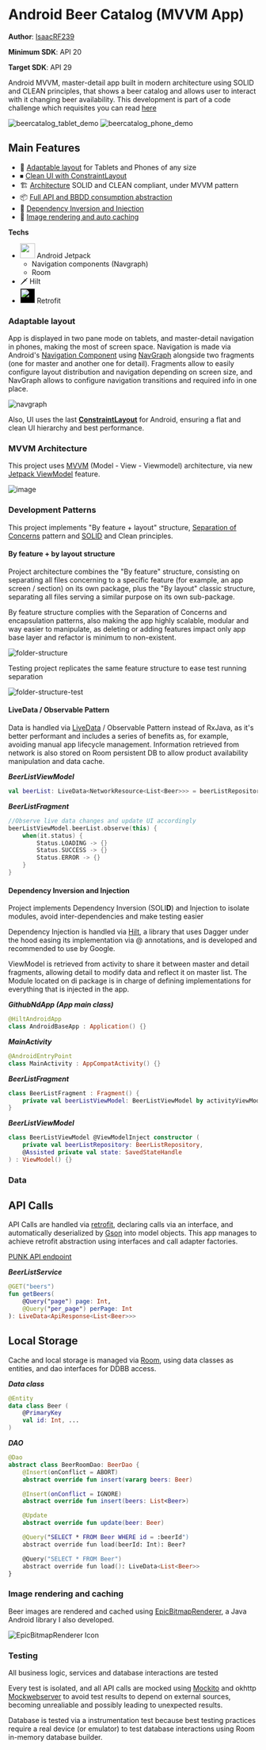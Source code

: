 # Android Beer Catalog (MVVM App)

**Author**: [IsaacRF239](https://isaacrf.com/about)

**Minimum SDK**: API 20

**Target SDK**: API 29

Android MVVM, master-detail app built in modern architecture using SOLID and CLEAN principles, that shows a beer catalog and allows user to interact with it changing beer availability. This development is part of a code challenge which requisites you can read [here](https://github.com/IsaacRF/android-mvvm-beercatalog/blob/master/ASSESSMENT.md)

![beercatalog_tablet_demo](https://user-images.githubusercontent.com/2803925/90969086-a3d4b200-e4f4-11ea-8597-3663dc08fb7a.gif)
![beercatalog_phone_demo](https://user-images.githubusercontent.com/2803925/90969087-a46d4880-e4f4-11ea-9cde-a14af8307d2e.gif)

## Main Features
- 📱 [Adaptable layout](https://github.com/IsaacRF/android-mvvm-beercatalog#adaptable-layout) for Tablets and Phones of any size
- ⏹ [Clean UI with ConstraintLayout](https://github.com/IsaacRF/android-mvvm-beercatalog#adaptable-layout)
- 🏗 [Architecture](https://github.com/IsaacRF/android-mvvm-beercatalog#mvvm-architecture) SOLID and CLEAN compliant, under MVVM pattern
- 📦 [Full API and BBDD consumption abstraction](https://github.com/IsaacRF/android-mvvm-beercatalog#data)
- 💉 [Dependency Inversion and Injection](https://github.com/IsaacRF/android-mvvm-beercatalog#dependency-inversion-and-injection)
- 📸 [Image rendering and auto caching](https://github.com/IsaacRF/android-mvvm-beercatalog#image-rendering-and-caching)

**Techs**
- <img src="https://4.bp.blogspot.com/-NnAkV5vpYuw/XNMYF4RtLvI/AAAAAAAAI70/kdgLm3cnTO4FB4rUC0v9smscN3zHJPlLgCLcBGAs/s1600/Jetpack_logo%2B%25282%2529.png" width="30px"> Android Jetpack
    - Navigation components (Navgraph)
    - Room 
- 🗡 Hilt
- <img src="https://square.github.io/images/logo.png" style="background-color: black" width="30px"> Retrofit


### Adaptable layout
App is displayed in two pane mode on tablets, and master-detail navigation in phones, making the most of screen space. Navigation is made via Android's [Navigation Component](https://developer.android.com/guide/navigation/navigation-getting-started) using [NavGraph](https://developer.android.com/guide/navigation/navigation-getting-started#create-nav-graph) alongside two fragments (one for master and another one for detail). Fragments allow to easily configure layout distribution and navigation depending on screen size, and NavGraph allows to configure navigation transitions and required info in one place.

![navgraph](https://user-images.githubusercontent.com/2803925/90969152-a4217d00-e4f5-11ea-860d-b0a447bef2ee.png)

Also, UI uses the last [**ConstraintLayout**](https://developer.android.com/training/constraint-layout) for Android, ensuring a flat and clean UI hierarchy and best performance.

### MVVM Architecture
This project uses [MVVM](https://developer.android.com/jetpack/docs/guide) (Model - View - Viewmodel) architecture, via new [Jetpack ViewModel](https://developer.android.com/topic/libraries/architecture/viewmodel) feature.

![image](https://user-images.githubusercontent.com/2803925/87967886-d3d90180-cabf-11ea-86fc-47e19eb460e7.png)

### Development Patterns
This project implements "By feature + layout" structure, [Separation of Concerns](https://en.wikipedia.org/wiki/Separation_of_concerns) pattern and [SOLID](https://en.wikipedia.org/wiki/SOLID) and Clean principles.

#### By feature + by layout structure
Project architecture combines the "By feature" structure, consisting on separating all files concerning to a specific feature (for example, an app screen / section) on its own package, plus the "By layout" classic structure, separating all files serving a similar purpose on its own sub-package.

By feature structure complies with the Separation of Concerns and encapsulation patterns, also making the app highly scalable, modular and way easier to manipulate, as deleting or adding features impact only app base layer and refactor is minimum to non-existent.

![folder-structure](https://user-images.githubusercontent.com/2803925/90969290-2494ad80-e4f7-11ea-853e-df2c64148643.png)

Testing project replicates the same feature structure to ease test running separation

![folder-structure-test](https://user-images.githubusercontent.com/2803925/90969291-2494ad80-e4f7-11ea-8f6a-cbb168085a7f.png)

#### LiveData / Observable Pattern
Data is handled via [LiveData](https://developer.android.com/topic/libraries/architecture/livedata) / Observable Pattern instead of RxJava, as it's better performant and includes a series of benefits as, for example, avoiding manual app lifecycle management. Information retrieved from network is also stored on Room persistent DB to allow product availability manipulation and data cache.

***BeerListViewModel***
```Kotlin
val beerList: LiveData<NetworkResource<List<Beer>>> = beerListRepository.getBeers()
```

***BeerListFragment***
```Kotlin
//Observe live data changes and update UI accordingly
beerListViewModel.beerList.observe(this) {
    when(it.status) {
        Status.LOADING -> {}
        Status.SUCCESS -> {}
        Status.ERROR -> {}
    }
}
```

#### Dependency Inversion and Injection
Project implements Dependency Inversion (SOLI**D**) and Injection to isolate modules, avoid inter-dependencies and make testing easier

Dependency Injection is handled via [Hilt](https://developer.android.com/training/dependency-injection/hilt-android), a library that uses Dagger under the hood easing its implementation via @ annotations, and is developed and recommended to use by Google.

ViewModel is retrieved from activity to share it between master and detail fragments, allowing detail to modify data and reflect it on master list. The Module located on di package is in charge of defining implementations for everything that is injected in the app.

***GithubNdApp (App main class)***
```Kotlin
@HiltAndroidApp
class AndroidBaseApp : Application() {}
```

***MainActivity***
```Kotlin
@AndroidEntryPoint
class MainActivity : AppCompatActivity() {}
```

***BeerListFragment***
```Kotlin
class BeerListFragment : Fragment() {
    private val beerListViewModel: BeerListViewModel by activityViewModels()
}
```

***BeerListViewModel***
```Kotlin
class BeerListViewModel @ViewModelInject constructor (
    private val beerListRepository: BeerListRepository,
    @Assisted private val state: SavedStateHandle
) : ViewModel() {}
```

### Data
## API Calls
API Calls are handled via [retrofit](https://square.github.io/retrofit/), declaring calls via an interface, and automatically deserialized by [Gson](https://github.com/google/gson) into model objects. This app manages to achieve retrofit abstraction using interfaces and call adapter factories.

[PUNK API endpoint](https://github.com/IsaacRF/android-mvvm-beercatalog/blob/master/ASSESSMENT.md)

***BeerListService***
```Kotlin
@GET("beers")
fun getBeers(
    @Query("page") page: Int,
    @Query("per_page") perPage: Int
): LiveData<ApiResponse<List<Beer>>>
```

## Local Storage
Cache and local storage is managed via [Room](https://developer.android.com/topic/libraries/architecture/room), using data classes as entities, and dao interfaces for DDBB access.

***Data class***
```Kotlin
@Entity
data class Beer (
    @PrimaryKey
    val id: Int, ...
)
```

***DAO***
```Kotlin
@Dao
abstract class BeerRoomDao: BeerDao {
    @Insert(onConflict = ABORT)
    abstract override fun insert(vararg beers: Beer)

    @Insert(onConflict = IGNORE)
    abstract override fun insert(beers: List<Beer>)

    @Update
    abstract override fun update(beer: Beer)

    @Query("SELECT * FROM Beer WHERE id = :beerId")
    abstract override fun load(beerId: Int): Beer?

    @Query("SELECT * FROM Beer")
    abstract override fun load(): LiveData<List<Beer>>
}
```

### Image rendering and caching
Beer images are rendered and cached using [EpicBitmapRenderer](https://github.com/IsaacRF/EpicBitmapRenderer), a Java Android library I also developed.

![EpicBitmapRenderer Icon](http://isaacrf.com/libs/epicbitmaprenderer/images/EpicBitmapRenderer-Icon.png)

### Testing
All business logic, services and database interactions are tested 

Every test is isolated, and all API calls are mocked using [Mockito](https://site.mockito.org/) and okhttp [Mockwebserver](https://github.com/square/okhttp/tree/master/mockwebserver) to avoid test results to depend on external sources, becoming unrealiable and possibly leading to unexpected results.

Database is tested via a instrumentation test because best testing practices require a real device (or emulator) to test database interactions using Room in-memory database builder.
